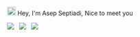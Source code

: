 <img src="https://camo.githubusercontent.com/be37cdc8f930300096c506ad4574eaae977c48fbb2705cfcb92f4eeab8282c7a/68747470733a2f2f6d656469612e67697068792e636f6d2f6d656469612f56674344417a634b767352364f4d307557672f67697068792e676966" style="width:20px;"/> Hey, I'm Asep Septiadi, Nice to meet you

<a href="https://dev.to/aspsptyd"><img src="https://img.shields.io/badge/dev.to-%40aspsptyd-black"/></a> &nbsp; <a href="https://medium.com/@septiyadi"><img src="https://img.shields.io/badge/medium.com-%40septiyadi-black"/></a> &nbsp; <a href="https://www.linkedin.com/in/aspsptyd/"><img src="https://img.shields.io/badge/linkedin.com-%40aspsptyd-black"/></a>

